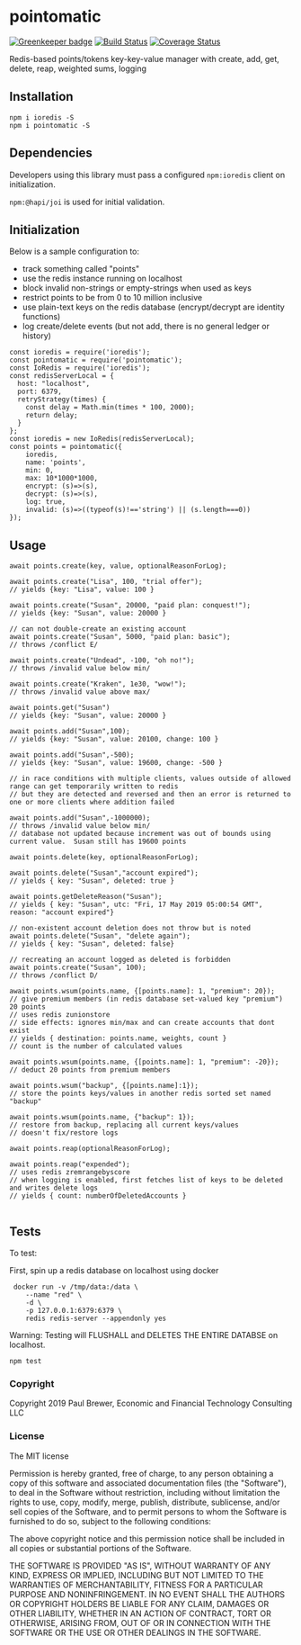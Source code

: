 # pointomatic

[![Greenkeeper badge](https://badges.greenkeeper.io/DrPaulBrewer/pointomatic.svg)](https://greenkeeper.io/)
[![Build Status](https://travis-ci.org/DrPaulBrewer/pointomatic.svg?branch=master)](https://travis-ci.org/DrPaulBrewer/pointomatic)
[![Coverage Status](https://coveralls.io/repos/github/DrPaulBrewer/pointomatic/badge.svg?branch=master)](https://coveralls.io/github/DrPaulBrewer/pointomatic?branch=master)

Redis-based points/tokens key-key-value manager with create, add, get, delete, reap, weighted sums, logging

## Installation

```
npm i ioredis -S
npm i pointomatic -S
```

## Dependencies

Developers using this library must pass a configured `npm:ioredis` client on initialization.  

`npm:@hapi/joi` is used for initial validation.

## Initialization

Below is a sample configuration to:
* track something called "points"
* use the redis instance running on localhost
* block invalid non-strings or empty-strings when used as keys
* restrict points to be from 0 to 10 million inclusive
* use plain-text keys on the redis database (encrypt/decrypt are identity functions)
* log create/delete events (but not add, there is no general ledger or history)
```
const ioredis = require('ioredis');
const pointomatic = require('pointomatic');
const IoRedis = require('ioredis');
const redisServerLocal = {
  host: "localhost",
  port: 6379,
  retryStrategy(times) {
    const delay = Math.min(times * 100, 2000);
    return delay;
  }
};
const ioredis = new IoRedis(redisServerLocal);
const points = pointomatic({
    ioredis,
    name: 'points',
    min: 0,
    max: 10*1000*1000,
    encrypt: (s)=>(s),
    decrypt: (s)=>(s),
    log: true,
    invalid: (s)=>((typeof(s)!=='string') || (s.length===0))
});
```

## Usage

```
await points.create(key, value, optionalReasonForLog);

await points.create("Lisa", 100, "trial offer");
// yields {key: "Lisa", value: 100 }

await points.create("Susan", 20000, "paid plan: conquest!");
// yields {key: "Susan", value: 20000 }

// can not double-create an existing account
await points.create("Susan", 5000, "paid plan: basic");
// throws /conflict E/

await points.create("Undead", -100, "oh no!");
// throws /invalid value below min/

await points.create("Kraken", 1e30, "wow!");
// throws /invalid value above max/

await points.get("Susan")
// yields {key: "Susan", value: 20000 }

await points.add("Susan",100);
// yields {key: "Susan", value: 20100, change: 100 }

await points.add("Susan",-500);
// yields {key: "Susan", value: 19600, change: -500 }

// in race conditions with multiple clients, values outside of allowed range can get temporarily written to redis
// but they are detected and reversed and then an error is returned to one or more clients where addition failed

await points.add("Susan",-1000000);
// throws /invalid value below min/
// database not updated because increment was out of bounds using current value.  Susan still has 19600 points

await points.delete(key, optionalReasonForLog);

await points.delete("Susan","account expired");
// yields { key: "Susan", deleted: true }

await points.getDeleteReason("Susan");
// yields { key: "Susan", utc: "Fri, 17 May 2019 05:00:54 GMT", reason: "account expired"}

// non-existent account deletion does not throw but is noted
await points.delete("Susan", "delete again");
// yields { key: "Susan", deleted: false}

// recreating an account logged as deleted is forbidden
await points.create("Susan", 100);
// throws /conflict D/

await points.wsum(points.name, {[points.name]: 1, "premium": 20});
// give premium members (in redis database set-valued key "premium") 20 points
// uses redis zunionstore
// side effects: ignores min/max and can create accounts that dont exist
// yields { destination: points.name, weights, count }
// count is the number of calculated values

await points.wsum(points.name, {[points.name]: 1, "premium": -20});
// deduct 20 points from premium members

await points.wsum("backup", {[points.name]:1});
// store the points keys/values in another redis sorted set named "backup"

await points.wsum(points.name, {"backup": 1});
// restore from backup, replacing all current keys/values
// doesn't fix/restore logs

await points.reap(optionalReasonForLog);

await points.reap("expended");
// uses redis zremrangebyscore
// when logging is enabled, first fetches list of keys to be deleted and writes delete logs
// yields { count: numberOfDeletedAccounts }


```

## Tests

To test:

First, spin up a redis database on localhost using docker

```
 docker run -v /tmp/data:/data \
    --name "red" \
    -d \
    -p 127.0.0.1:6379:6379 \
    redis redis-server --appendonly yes
```

Warning:  Testing will FLUSHALL and DELETES THE ENTIRE DATABSE on localhost.  

```
npm test
```
### Copyright

Copyright 2019 Paul Brewer, Economic and Financial Technology Consulting LLC

### License

The MIT license

Permission is hereby granted, free of charge, to any person obtaining a copy of this software and associated documentation files (the "Software"), to deal in the Software without restriction, including without limitation the rights to use, copy, modify, merge, publish, distribute, sublicense, and/or sell copies of the Software, and to permit persons to whom the Software is furnished to do so, subject to the following conditions:

The above copyright notice and this permission notice shall be included in all copies or substantial portions of the Software.

THE SOFTWARE IS PROVIDED "AS IS", WITHOUT WARRANTY OF ANY KIND, EXPRESS OR IMPLIED, INCLUDING BUT NOT LIMITED TO THE WARRANTIES OF MERCHANTABILITY, FITNESS FOR A PARTICULAR PURPOSE AND NONINFRINGEMENT. IN NO EVENT SHALL THE AUTHORS OR COPYRIGHT HOLDERS BE LIABLE FOR ANY CLAIM, DAMAGES OR OTHER LIABILITY, WHETHER IN AN ACTION OF CONTRACT, TORT OR OTHERWISE, ARISING FROM, OUT OF OR IN CONNECTION WITH THE SOFTWARE OR THE USE OR OTHER DEALINGS IN THE SOFTWARE.
